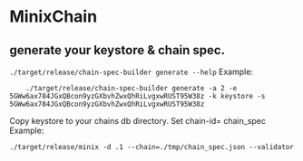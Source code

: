 # MinixChain

## generate your keystore & chain spec.
```./target/release/chain-spec-builder generate --help```
Example:
```
    ./target/release/chain-spec-builder generate -a 2 -e 5GWw6ax784JGxQBcon9yzGXbvhZwxQhRiLvgxwRUST95W38z -k keystore -s 5GWw6ax784JGxQBcon9yzGXbvhZwxQhRiLvgxwRUST95W38z
```
Copy keystore to your chains db directory.
Set chain-id= chain_spec
Example:
```
./target/release/minix -d .1 --chain=./tmp/chain_spec.json --validator
```
